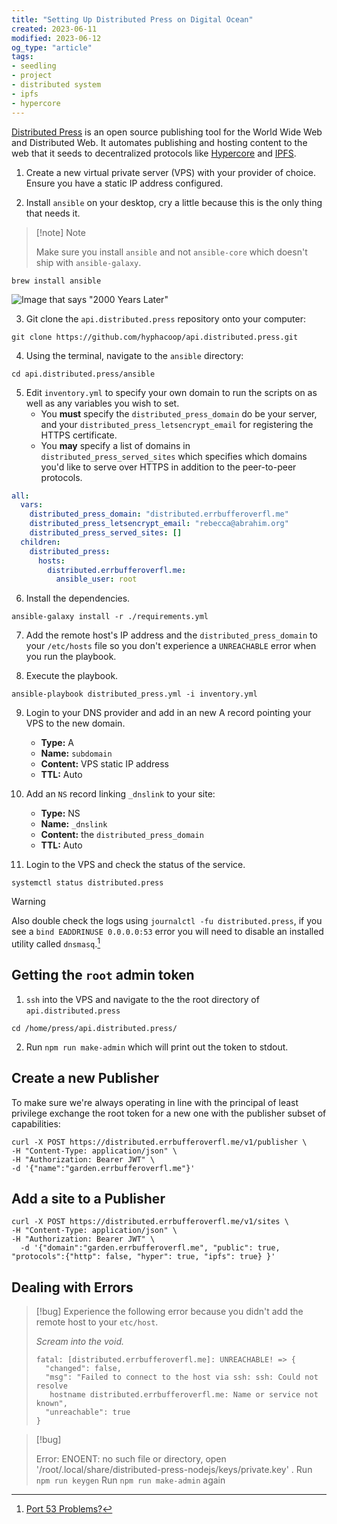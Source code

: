 ```yaml
---
title: "Setting Up Distributed Press on Digital Ocean"
created: 2023-06-11
modified: 2023-06-12
og_type: "article"
tags:
- seedling
- project
- distributed system
- ipfs
- hypercore
---
```


[Distributed Press](https://docs.distributed.press/) is an open source publishing tool for the World Wide Web and Distributed Web. It automates publishing and hosting content to the web that it seeds to decentralized protocols like [Hypercore](notes/Hypercore.md) and [IPFS](notes/IPFS.md).

1. Create a new virtual private server (VPS) with your provider of choice. Ensure you have a static IP address configured.

2. Install `ansible` on your desktop, cry a little because this is the only thing that needs it. 
> [!note] Note
> 
> Make sure you install `ansible` and not `ansible-core` which doesn't ship with `ansible-galaxy`.
```shell
brew install ansible
```

![Image that says "2000 Years Later"](notes/images/Setting%20Up%20Distributed%20Press%20on%20Digital%20Ocean.png)

3. Git clone the `api.distributed.press`  repository onto your computer:
```shell
git clone https://github.com/hyphacoop/api.distributed.press.git
```

4. Using the terminal, navigate to the `ansible` directory:
```
cd api.distributed.press/ansible
```

5. Edit `inventory.yml` to specify your own domain to run the scripts on as well as any variables you wish to set.
	- You **must** specify the `distributed_press_domain` do be your server, and your `distributed_press_letsencrypt_email` for registering the HTTPS certificate.
	- You **may** specify a list of domains in `distributed_press_served_sites` which specifies which domains you'd like to serve over HTTPS in addition to the peer-to-peer protocols.
```yaml
all:
  vars:
    distributed_press_domain: "distributed.errbufferoverfl.me"
    distributed_press_letsencrypt_email: "rebecca@abrahim.org"
    distributed_press_served_sites: []
  children:
    distributed_press:
      hosts:
        distributed.errbufferoverfl.me:
          ansible_user: root
```

6. Install the dependencies.
```shell
ansible-galaxy install -r ./requirements.yml
```

7. Add the remote host's IP address and the `distributed_press_domain` to your `/etc/hosts` file so you don't experience a `UNREACHABLE` error when you run the playbook. 

8. Execute the playbook.
```shell
ansible-playbook distributed_press.yml -i inventory.yml
```

9. Login to your DNS provider and add in an new A record pointing your VPS to the new domain.
	- **Type:** A
	- **Name:** `subdomain`
	- **Content:** VPS static IP address
	- **TTL:** Auto
10. Add an `NS` record linking `_dnslink` to your site:
	- **Type:** NS
	- **Name:** `_dnslink`
	- **Content:** the `distributed_press_domain`
	- **TTL:** Auto

11. Login to the VPS and check the status of the service.
```shell
systemctl status distributed.press
```

> [!warning]
>
> Also double check the logs using `journalctl -fu distributed.press`, if you see a `bind EADDRINUSE 0.0.0.0:53` error you will need to disable  an installed utility called `dnsmasq`.[^1]

## Getting the `root` admin token

1. `ssh` into the VPS and navigate to the the root directory of `api.distributed.press`
```shell
cd /home/press/api.distributed.press/
```

2. Run `npm run make-admin` which will print out the token to stdout.

## Create a new Publisher

To make sure we're always operating in line with the principal of least privilege exchange the root token for a new one with the publisher subset of capabilities:

```shell
curl -X POST https://distributed.errbufferoverfl.me/v1/publisher \
-H "Content-Type: application/json" \
-H "Authorization: Bearer JWT" \
-d '{"name":"garden.errbufferoverfl.me"}'
```

## Add a site to a Publisher

```shell
curl -X POST https://distributed.errbufferoverfl.me/v1/sites \
-H "Content-Type: application/json" \
-H "Authorization: Bearer JWT" \
  -d '{"domain":"garden.errbufferoverfl.me", "public": true, "protocols":{"http": false, "hyper": true, "ipfs": true} }'
```

## Dealing with Errors

> [!bug]
> Experience the following error because you didn't add the remote host to your `etc/host`. 
> 
> *Scream into the void.*
> ```shell
> fatal: [distributed.errbufferoverfl.me]: UNREACHABLE! => {
> 	"changed": false, 
> 	"msg": "Failed to connect to the host via ssh: ssh: Could not resolve
> 	 hostname distributed.errbufferoverfl.me: Name or service not known", 
> 	"unreachable": true
> }
> ```

> [!bug]
> 
> Error: ENOENT: no such file or directory, open '/root/.local/share/distributed-press-nodejs/keys/private.key'
> .
> Run `npm run keygen` 
> Run `npm run make-admin` again

[^1]: [Port 53 Problems?](https://github.com/MASQ-Project/Node/blob/master/node/docs/PORT_53.md#linux)
